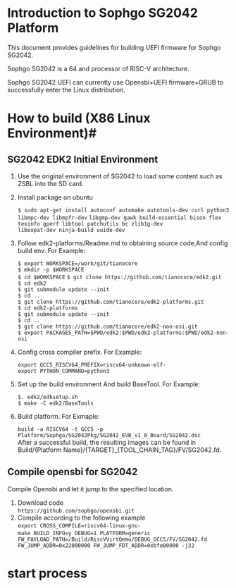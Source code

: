 # Introduction to Sophgo SG2042 Platform #


This document provides guidelines for building UEFI firmware for Sophgo SG2042.

Sophgo SG2042 is a 64 and processor of RISC-V architecture.

Sophgo SG2042 UEFI can currently use Opensbi+UEFI firmware+GRUB to successfully enter the Linux distribution.

# How to build (X86 Linux Environment)#

## SG2042 EDK2 Initial Environment  ##

1. Use the original environment of SG2042 to load some content such as ZSBL into the SD card.

2. Install package on ubuntu  

	`$ sudo apt-get install autoconf automake autotools-dev curl python3 libmpc-dev libmpfr-dev`
	`libgmp-dev gawk build-essential bison flex texinfo gperf libtool patchutils bc zlib1g-dev`   
	`libexpat-dev ninja-build uuide-dev` 

1. Follow edk2-platforms/Readme.md to obtaining source code,And config build env. For Example:  

	`$ export WORKSPACE=/work/git/tianocore`  
	`$ mkdir -p $WORKSPACE`  
	`$ cd $WORKSPACE` 
	`$ git clone https://github.com/tianocore/edk2.git`  
	`$ cd edk2`  
	`$ git submodule update --init`  
	`$ cd ..`  
	`$ git clone https://github.com/tianocore/edk2-platforms.git`  
	`$ cd edk2-platforms`  
	`$ git submodule update --init`  
	`$ cd ..`  
	`$ git clone https://github.com/tianocore/edk2-non-osi.git`  
	`$ export PACKAGES_PATH=$PWD/edk2:$PWD/edk2-platforms:$PWD/edk2-non-osi`  

1. Config cross compiler prefix. For Example:  

	`export GCC5_RISCV64_PREFIX=riscv64-unknown-elf-`  
	`export PYTHON_COMMAND=python3`

1. Set up the build environment And build BaseTool. For Example:  

	`$. edk2/edksetup.sh`  
	`$ make -C edk2/BaseTools`

1. Build platform. For Exmaple:  

	`build -a RISCV64 -t GCC5 -p Platform/Sophgo/SG2042Pkg/SG2042_EVB_v1_0_Board/SG2042.dsc`  
After a successful build, the resulting images can be found in Build/{Platform Name}/{TARGET}_{TOOL_CHAIN_TAG}/FV/SG2042.fd.


## Compile opensbi for SG2042 ##

Compile Opensbi and let it jump to the specified location.

1. Download code  
    `https://github.com/sophgo/opensbi.git`
1. Compile according to the following example  
    `export CROSS_COMPILE=riscv64-linux-gnu-`  
	`make BUILD_INFO=y DEBUG=1 PLATFORM=generic FW_PAYLOAD_PATH=/Build/RiscVVirtQemu/DEBUG_GCC5/FV/SG2042.fd FW_JUMP_ADDR=0x22000000 FW_JUMP_FDT_ADDR=0xbfe00000 -j32`

# start process  #


